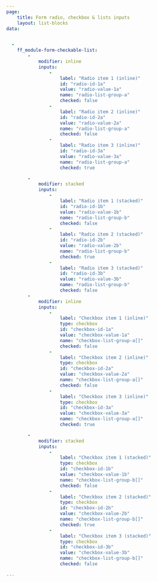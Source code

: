 ```yaml
---
page:
    title: Form radio, checkbox & lists inputs
    layout: list-blocks
data:


  - 
    ff_module-form-checkable-list:
        - 
            modifier: inline
            inputs: 
                - 
                    label: "Radio item 1 (inline)"
                    id: "radio-id-1a"
                    value: "radio-value-1a"
                    name: "radio-list-group-a"
                    checked: false
                - 
                    label: "Radio item 2 (inline)"
                    id: "radio-id-2a"
                    value: "radio-value-2a"
                    name: "radio-list-group-a"
                    checked: false
                - 
                    label: "Radio item 3 (inline)"
                    id: "radio-id-3a"
                    value: "radio-value-3a"
                    name: "radio-list-group-a"
                    checked: true

        - 
            modifier: stacked
            inputs: 
                - 
                    label: "Radio item 1 (stacked)"
                    id: "radio-id-1b"
                    value: "radio-value-1b"
                    name: "radio-list-group-b"
                    checked: false
                - 
                    label: "Radio item 2 (stacked)"
                    id: "radio-id-2b"
                    value: "radio-value-2b"
                    name: "radio-list-group-b"
                    checked: true
                - 
                    label: "Radio item 3 (stacked)"
                    id: "radio-id-3b"
                    value: "radio-value-3b"
                    name: "radio-list-group-b"
                    checked: false
        - 
            modifier: inline
            inputs: 
                - 
                    label: "Checkbox item 1 (inline)"
                    type: checkbox
                    id: "checkbox-id-1a"
                    value: "checkbox-value-1a"
                    name: "checkbox-list-group-a[]"
                    checked: false
                - 
                    label: "Checkbox item 2 (inline)"
                    type: checkbox
                    id: "checkbox-id-2a"
                    value: "checkbox-value-2a"
                    name: "checkbox-list-group-a[]"
                    checked: false
                - 
                    label: "Checkbox item 3 (inline)"
                    type: checkbox
                    id: "checkbox-id-3a"
                    value: "checkbox-value-3a"
                    name: "checkbox-list-group-a[]"
                    checked: true

        - 
            modifier: stacked
            inputs: 
                - 
                    label: "Checkbox item 1 (stacked)"
                    type: checkbox
                    id: "checkbox-id-1b"
                    value: "checkbox-value-1b"
                    name: "checkbox-list-group-b[]"
                    checked: false
                - 
                    label: "Checkbox item 2 (stacked)"
                    type: checkbox
                    id: "checkbox-id-2b"
                    value: "checkbox-value-2b"
                    name: "checkbox-list-group-b[]"
                    checked: true
                - 
                    label: "Checkbox item 3 (stacked)"
                    type: checkbox
                    id: "checkbox-id-3b"
                    value: "checkbox-value-3b"
                    name: "checkbox-list-group-b[]"
                    checked: false
            
---
```


